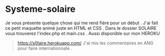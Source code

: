 # Systeme-solaire
Je vous présente quelque chose qui me rend fière pour un début .
J'ai fait ce petit maquette animé juste en HTML et CSS .
Dans le dossier SOLAIRE vous trouverez l'index.php et main.css .
Aussi disponible sur mon HEROKU 
>https://s0laire.herokuapp.com/
J'ai mis les commentaires en ANG pour faire internationnale .
